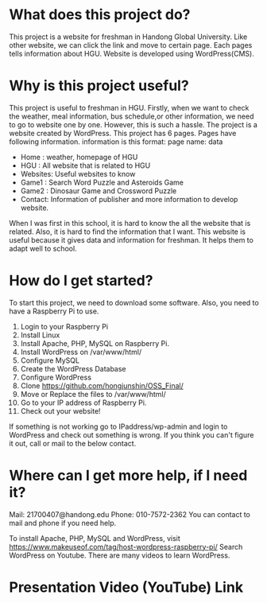 <h1> What does this project do? </h1>
  This project is a website for freshman in Handong Global University. Like other website, we can click the link and move to certain page. Each pages tells information about HGU. Website is developed using WordPress(CMS). 
  
<h1>Why is this project useful?</h1> 
This project is useful to freshman in HGU. Firstly, when we want to check the weather, meal information, bus schedule,or other information, we need to go to website one by one. However, this is such a hassle. The project is a website created by WordPress. This project has 6 pages. Pages have following information. information is this format: page name: data

  * Home : weather, homepage of HGU
  * HGU  : All website that is related to HGU
  * Websites: Useful websites to know
  * Game1  : Search Word Puzzle and Asteroids Game
  * Game2  : Dinosaur Game and Crossword Puzzle
  * Contact: Information of publisher and more information to develop website.

When I was first in this school, it is hard to know the all the website that is related. Also, it is hard to find the information that I want. This website is useful because it gives data and information for freshman. It helps them to adapt well to school.

<h1>How do I get started?</h1>
To start this project, we need to download some software. Also, you need to have a Raspberry Pi to use.

1. Login to your Raspberry Pi
2. Install Linux
3. Install Apache, PHP, MySQL on Raspberry Pi. 
4. Install WordPress on /var/www/html/
5. Configure MySQL
6. Create the WordPress Database
7. Configure WordPress
8. Clone https://github.com/hongjunshin/OSS_Final/
9. Move or Replace the files to /var/www/html/
10. Go to your IP address of Raspberry Pi.
11. Check out your website!

If something is not working go to IPaddress/wp-admin and login to WordPress and check out something is wrong. If you think you can't figure it out, call or mail to the below contact.

<h1>Where can I get more help, if I need it?</h1>
Mail: 21700407@handong.edu
Phone: 010-7572-2362
You can contact to mail and phone if you need help.

To install Apache, PHP, MySQL and WordPress, visit https://www.makeuseof.com/tag/host-wordpress-raspberry-pi/
Search WordPress on Youtube. There are many videos to learn WordPress.


<h1>Presentation Video (YouTube) Link</h1>
